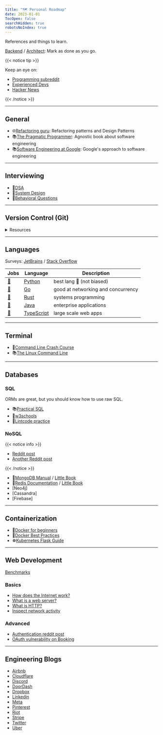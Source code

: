 ```yaml
---
title: "🗺️ Personal Roadmap"
date: 2023-01-01
TocOpen: false
searchHidden: true
robotsNoIndex: true
---
```


References and things to learn.

<!--more-->

[Backend](https://roadmap.sh/backend/)
/ [Architect](https://roadmap.sh/software-architect/):
Mark as done as you go.

{{< notice tip >}}

Keep an eye on:

- [Programming subreddit](https://www.reddit.com/r/programming/)
- [Experienced Devs](https://www.reddit.com/r/ExperiencedDevs/)
- [Hacker News](https://news.ycombinator.com/news)

{{< /notice >}}

---

## General

- 🌐[Refactoring guru](https://refactoring.guru): Refactoring patterns and Design Patterns
- 📚[The Pragmatic Programmer](https://pragprog.com/titles/tpp20/the-pragmatic-programmer-20th-anniversary-edition/): Agnostic book about software engineering
- 📚[Software Engineering at Google](https://abseil.io/resources/swe-book/html/toc.html): Google's approach to software engineering

---

## Interviewing

- 📝[DSA](/dsa)
- 📝[System Design](/system-design)
- 📝[Behavioral Questions](/behavioral)

---

## Version Control (Git)

<details>
<summary>Resources</summary>

- ✨[**Cheatsheet**](https://training.github.com/downloads/github-git-cheat-sheet/)
- 🌐[Git Flow](https://nvie.com/posts/a-successful-git-branching-model/) / [Github Flow](https://docs.github.com/en/get-started/quickstart/github-flow)
- 🔨[Gitmoji](https://gitmoji.dev/) / [Conventional Commits](https://www.conventionalcommits.org/en/v1.0.0/)
- 💩[Oh Shit, Git!?!](https://ohshitgit.com/)

</details>

---

## Languages

Surveys: [JetBrains](https://www.jetbrains.com/lp/devecosystem-2022/) / [Stack Overflow](https://insights.stackoverflow.com/survey)

| Jobs                                                                       | Language                  | Description                        |
| -------------------------------------------------------------------------- | ------------------------- | ---------------------------------- |
| [💼](https://www.linkedin.com/jobs/search/?keywords=python&location=Spain) | [Python](/python)         | best lang 🐍 (not biased)          |
| [💼](https://www.linkedin.com/jobs/search/?keywords=Golang&location=Spain) | [Go](/go)                 | good at networking and concurrency |
| [💼](https://www.linkedin.com/jobs/search/?keywords=rust&location=Spain)   | [Rust](/rust)             | systems programming                |
| [💼](https://www.linkedin.com/jobs/search/?keywords=java&location=Spain)   | [Java](/java)             | enterprise applications            |
| [💼](https://www.linkedin.com/jobs/search/?keywords=nodejs&location=Spain) | [TypeScript](/typescript) | large scale web apps               |

---

## Terminal

- 📝[Command Line Crash Course](https://developer.mozilla.org/en-US/docs/Learn/Tools_and_testing/Understanding_client-side_tools/Command_line)
- 📚[The Linux Command Line](https://nostarch.com/tlcl2)

---

## Databases

### SQL

ORMs are great, but you should know how to use raw SQL.

- 📚[Practical SQL](https://www.practicalsql.com/)
- 📝[w3schools](https://www.w3schools.com/sql/)
- 🥋[Lintcode practice](https://www.lintcode.com/problem/?typeId=3)

### NoSQL

{{< notice info >}}

- [Reddit post](https://www.reddit.com/r/ExperiencedDevs/comments/u5xfy0/when_would_you_choose_a_nonrdbms/)
- [Another Reddit post](https://www.reddit.com/r/ExperiencedDevs/comments/13gff79/nosql_vs_rdbms_the_eternal_question/)

{{< /notice >}}

- 📗[MongoDB Manual](https://www.mongodb.com/docs/manual) / [Little Book](https://www.openmymind.net/2011/3/28/The-Little-MongoDB-Book/)
- 📕[Redis Documentation](https://redis.io/docs/manual/) / [Little Book](https://www.openmymind.net/2012/1/23/The-Little-Redis-Book/)
- [Neo4j]
- [Cassandra]
- [Firebase]

---

## Containerization

- 🐋[Docker for beginners](https://testdriven.io/blog/docker-for-beginners/)
- 🎨[Docker Best Practices](https://testdriven.io/blog/docker-best-practices/)
- ☸️[Kubernetes Flask Guide](https://testdriven.io/blog/running-flask-on-kubernetes/)

---

## Web Development

[Benchmarks](https://www.techempower.com/benchmarks/)

### Basics

- [How does the Internet work?](https://tutorial.djangogirls.org/en/how_the_internet_works/)
- [What is a web server?](https://developer.mozilla.org/en-US/docs/Learn/Common_questions/What_is_a_web_server)
- [What is HTTP?](https://www.cloudflare.com/en-gb/learning/ddos/glossary/hypertext-transfer-protocol-http/)
- [Inspect network activity](https://developer.chrome.com/docs/devtools/network/)

### Advanced

- [Authentication reddit post](https://www.reddit.com/r/nextjs/comments/svr3zy/authentication_with_nextjs_the_dos_and_donts_and/)
- [OAuth vulnerability on Booking](https://salt.security/blog/traveling-with-oauth-account-takeover-on-booking-com)

---

## Engineering Blogs

- [Airbnb](https://medium.com/airbnb-engineering/airbnb-engineering-infrastructure/home)
- [Cloudflare](https://blog.cloudflare.com/)
- [Discord](https://discord.com/category/engineering)
- [DoorDash](https://doordash.engineering/blog/)
- [Dropbox](https://dropbox.tech/infrastructure)
- [Linkedin](https://engineering.linkedin.com/blog)
- [Meta](https://engineering.fb.com/)
- [Pinterest](https://medium.com/pinterest-engineering)
- [Riot](https://technology.riotgames.com/)
- [Stripe](https://stripe.com/blog/engineering)
- [Twitter](https://blog.twitter.com/engineering/en_us)
- [Uber](https://eng.uber.com/)
